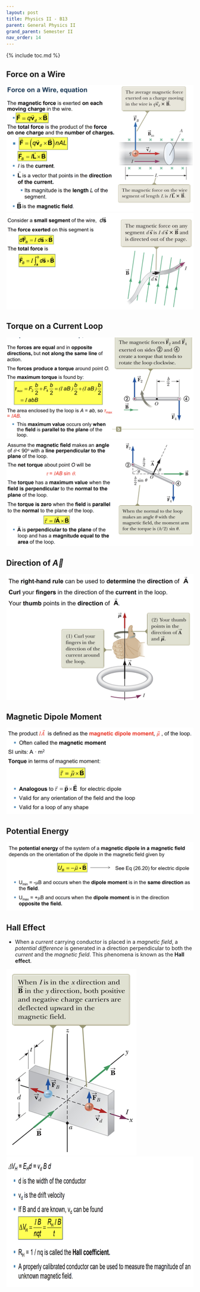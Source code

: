 ```yaml
---
layout: post
title: Physics II - B13
parent: General Physics II
grand_parent: Semester II
nav_order: 14
---
```


{% include toc.md %}

## Force on a Wire
![](G0cXDmY.png)
![](zsck22f.png)

## Torque on a Current Loop
![](KfxGuaO.png)
![](qodMohQ.png)

## Direction of $\vec A$
![](7pOnyjO.png)

## Magnetic Dipole Moment
![](OfLFBti.png)

## Potential Energy
![](hol0MTK.png)

## Hall Effect
* When a *current* carrying conductor is placed in a *magnetic field*, a *potential difference* is generated in a direction perpendicular to both the *current* and the *magnetic field*. This phenomena is known as the **Hall effect**.

<img src = "6cVPqnI.png" width = 350 height = 500>

<img src = "gaa9W5E.png" width = 800 height = 350>
